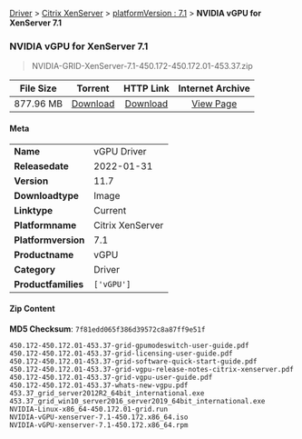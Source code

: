 
[Driver](/README.md)  >  [Citrix XenServer](/index/Driver/Citrix_XenServer.md)  >  [platformVersion : 7.1](/index/Driver/Citrix_XenServer/7.1.md)  >  **NVIDIA vGPU for XenServer 7.1**


###    NVIDIA vGPU for XenServer 7.1

> NVIDIA-GRID-XenServer-7.1-450.172-450.172.01-453.37.zip   


| **File Size** | **Torrent**  | **HTTP Link** | **Internet Archive** |
|:-------------:|:------------:|:-------------:|:--------------------:|
| 877.96 MB |  [Download](https://archive.org/download/nvgpu_NVIDIA-GRID-XenServer-7.1-450.172-450.172.01-453.37.zip/nvgpu_NVIDIA-GRID-XenServer-7.1-450.172-450.172.01-453.37.zip_archive.torrent)       | [Download](https://archive.org/compress/nvgpu_NVIDIA-GRID-XenServer-7.1-450.172-450.172.01-453.37.zip) | [View Page](https://archive.org/details/nvgpu_NVIDIA-GRID-XenServer-7.1-450.172-450.172.01-453.37.zip)       |

#### Meta

<table>
<tr><td><strong>Name</strong></td><td>vGPU Driver</td></tr>
<tr><td><strong>Releasedate</strong></td><td>2022-01-31</td></tr>
<tr><td><strong>Version</strong></td><td>11.7</td></tr>
<tr><td><strong>Downloadtype</strong></td><td>Image</td></tr>
<tr><td><strong>Linktype</strong></td><td>Current</td></tr>
<tr><td><strong>Platformname</strong></td><td>Citrix XenServer</td></tr>
<tr><td><strong>Platformversion</strong></td><td>7.1</td></tr>
<tr><td><strong>Productname</strong></td><td>vGPU</td></tr>
<tr><td><strong>Category</strong></td><td>Driver</td></tr>
<tr><td><strong>Productfamilies</strong></td><td><code>['vGPU']</code></td></tr>
</table>

#### Zip Content

**MD5 Checksum**: `7f81edd065f386d39572c8a87ff9e51f`

```text
450.172-450.172.01-453.37-grid-gpumodeswitch-user-guide.pdf
450.172-450.172.01-453.37-grid-licensing-user-guide.pdf
450.172-450.172.01-453.37-grid-software-quick-start-guide.pdf
450.172-450.172.01-453.37-grid-vgpu-release-notes-citrix-xenserver.pdf
450.172-450.172.01-453.37-grid-vgpu-user-guide.pdf
450.172-450.172.01-453.37-whats-new-vgpu.pdf
453.37_grid_server2012R2_64bit_international.exe
453.37_grid_win10_server2016_server2019_64bit_international.exe
NVIDIA-Linux-x86_64-450.172.01-grid.run
NVIDIA-vGPU-xenserver-7.1-450.172.x86_64.iso
NVIDIA-vGPU-xenserver-7.1-450.172.x86_64.rpm
```